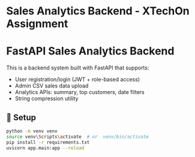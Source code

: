 # Sales Analytics Backend - XTechOn Assignment

# FastAPI Sales Analytics Backend

This is a backend system built with FastAPI that supports:

- User registration/login (JWT + role-based access)
- Admin CSV sales data upload
- Analytics APIs: summary, top customers, date filters
- String compression utility

## 🔧 Setup

```bash
python -m venv venv
source venv\Scripts\activate  # or  venv/bin/activate   
pip install -r requirements.txt
uvicorn app.main:app --reload
